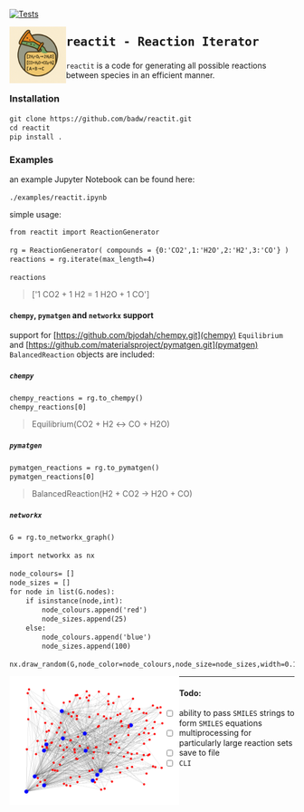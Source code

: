 [![Tests](https://github.com/badw/reactit/actions/workflows/tests.yml/badge.svg)](https://github.com/badw/reactit/actions/workflows/tests.yml)


<img src="./static/reactit.png" width="100" align="left" alt="Generated by ChatGPT"> 

<div id="toc">
  <ul style="list-style: none">
    <summary>
      <h2> <pre>reactit - Reaction Iterator  </h2>
    </summary>
  </ul>
</div>

`reactit` is a code for generating all possible reactions between species in an efficient manner.

### Installation 

```
git clone https://github.com/badw/reactit.git 
cd reactit 
pip install . 
```

### Examples 

an example Jupyter Notebook can be found here: 


`./examples/reactit.ipynb`


simple usage: 

```
from reactit import ReactionGenerator

rg = ReactionGenerator( compounds = {0:'CO2',1:'H2O',2:'H2',3:'CO'} )
reactions = rg.iterate(max_length=4)

reactions
```

> ['1 CO2 + 1 H2 = 1 H2O + 1 CO']


#### `chempy`, `pymatgen` and `networkx` support 

support for [https://github.com/bjodah/chempy.git](chempy) `Equilibrium` and [https://github.com/materialsproject/pymatgen.git](pymatgen) `BalancedReaction` objects are included: 

##### `chempy`
```
chempy_reactions = rg.to_chempy()
chempy_reactions[0]
```
> Equilibrium(CO2 + H2 ↔ CO + H2O)


##### `pymatgen`
```
pymatgen_reactions = rg.to_pymatgen()
pymatgen_reactions[0]
```
> BalancedReaction(H2 + CO2 -> H2O + CO)



##### `networkx`
```
G = rg.to_networkx_graph()

import networkx as nx 

node_colours= []
node_sizes = []
for node in list(G.nodes):
    if isinstance(node,int):
        node_colours.append('red')
        node_sizes.append(25)
    else:
        node_colours.append('blue')
        node_sizes.append(100)

nx.draw_random(G,node_color=node_colours,node_size=node_sizes,width=0.1)
```
<img src="./static/networkx.png" width="300" align="left" alt="networkx graph generated from reactit">

---

#### Todo: 
- [ ] ability to pass `SMILES` strings to form `SMILES` equations 
- [ ] multiprocessing for particularly large reaction sets
- [ ] save to file 
- [ ] `CLI`
